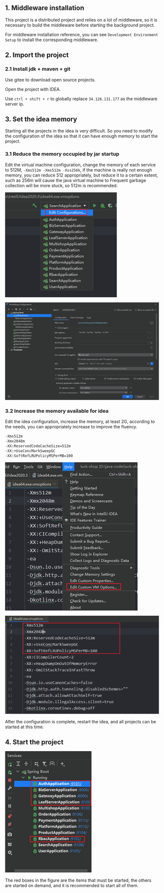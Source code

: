 ## 1. Middleware installation

This project is a distributed project and relies on a lot of middleware, so it is necessary to build the middleware before starting the background project.

For middleware installation reference, you can see `Development Environment Setup` to install the corresponding middleware.

## 2. Import the project

### 2.1 Install jdk + maven + git

Use gitee to download open source projects.

Open the project with IDEA.


Use `ctrl + shift + r` to globally replace `34.126.131.177` as the middleware server ip.

## 3. Set the idea memory

Starting all the projects in the idea is very difficult. So you need to modify the configuration of the idea so that it can have enough memory to start the project.

### 3.1 Reduce the memory occupied by jar startup

Edit the virtual machine configuration, change the memory of each service to 512M, `-Xms512m -Xms512m -Xss256k`, if the machine is really not enough memory, you can reduce 512 appropriately, but reduce it to a certain extent, such as 256m will cause the java virtual machine to Frequent garbage collection will be more stuck, so 512m is recommended.

![image-20210706101932640](../img/开发文档/idea配置-1.png)

![image-20210706101954376](../img/开发文档/idea配置-2.png)

### 3.2 Increase the memory available for idea

Edit the idea configuration, increase the memory, at least 2G, according to the needs, you can appropriately increase to improve the fluency.

```vmoptions
-Xms512m
-Xmx2048m
-XX:ReservedCodeCacheSize=512m
-XX:+UseConcMarkSweepGC
-XX:SoftRefLRUPolicyMSPerMB=100
```

![image-20210706102108314](../img/开发文档/ideavm配置-1.png)

![image-20210706102135990](../img/开发文档/ideavm配置-2.png)

After the configuration is complete, restart the idea, and all projects can be started at this time.

## 4. Start the project

![image-20210706102545837](../img/开发文档/必须启动的服务.png)

The red boxes in the figure are the items that must be started, the others are started on demand, and it is recommended to start all of them.

